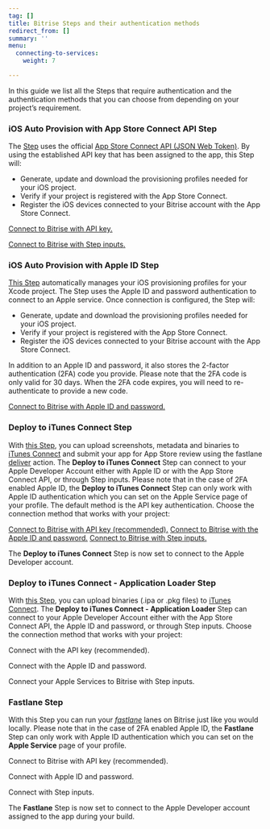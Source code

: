 ```yaml
---
tag: []
title: Bitrise Steps and their authentication methods
redirect_from: []
summary: ''
menu:
  connecting-to-services:
    weight: 7

---
```

In this guide we list all the Steps that require authentication and the authentication methods that you can choose from depending on your project’s requirement.

### iOS Auto Provision with App Store Connect API Step

The [Step](https://www.bitrise.io/integrations/steps/ios-auto-provision-appstoreconnect) uses the official [App Store Connect API (JSON Web Token)](https://developer.apple.com/documentation/appstoreconnectapi/generating_tokens_for_api_requests). By using the established API key that has been assigned to the app, this Step will:

* Generate, update and download the provisioning profiles needed for your iOS project.
* Verify if your project is registered with the App Store Connect.
* Register the iOS devices connected to your Bitrise account with the App Store Connect.

[Connect to Bitrise with API key.](/getting-started/connecting-to-services/setting-up-connection-to-an-apple-service-with-api-key/)

[Connect to Bitrise with Step inputs.](/getting-started/connecting-to-services/connecting-to-an-apple-service-with-step-inputs/)

### iOS Auto Provision with Apple ID Step

[This Step](https://www.bitrise.io/integrations/steps/ios-auto-provision) automatically manages your iOS provisioning profiles for your Xcode project. The Step uses the Apple ID and password authentication to connect to an Apple service. Once connection is configured, the Step will:

* Generate, update and download the provisioning profiles needed for your iOS project.
* Verify if your project is registered with the App Store Connect.
* Register the iOS devices connected to your Bitrise account with the App Store Connect.

In addition to an Apple ID and password, it also stores the 2-factor authentication (2FA) code you provide. Please note that the 2FA code is only valid for 30 days. When the 2FA code expires, you will need to re-authenticate to provide a new code.

[Connect to Bitrise with Apple ID and password.](/getting-started/connecting-to-services/connecting-to-an-apple-service-with-apple-id/)

### Deploy to iTunes Connect Step

With [this Step](https://www.bitrise.io/integrations/steps/deploy-to-itunesconnect-deliver), you can upload screenshots, metadata and binaries to [iTunes Connect](https://itunesconnect.apple.com/) and submit your app for App Store review using the fastlane [deliver](https://docs.fastlane.tools/actions/deliver/) action. The **Deploy to iTunes Connect** Step can connect to your Apple Developer Account either with Apple ID or with the App Store Connect API, or through Step inputs. Please note that in the case of 2FA enabled Apple ID, the **Deploy to iTunes Connect** Step can only work with Apple ID authentication which you can set on the Apple Service page of your profile. The default method is the API key authentication. Choose the connection method that works with your project:

[Connect to Bitrise with API key (recommended).](/getting-started/connecting-to-services/setting-up-connection-to-an-apple-service-with-api-key/)
[Connect to Bitrise with the Apple ID and password.](/getting-started/connecting-to-services/connecting-to-an-apple-service-with-apple-id/)
[Connect to Bitrise with Step inputs.](/getting-started/connecting-to-services/connecting-to-an-apple-service-with-step-inputs/)


The **Deploy to iTunes Connect** Step is now set to connect to the Apple Developer account.

### Deploy to iTunes Connect - Application Loader Step

With [this Step](https://www.bitrise.io/integrations/steps/deploy-to-itunesconnect-application-loader), you can upload binaries (.ipa or .pkg files) to [iTunes Connect](https://itunesconnect.apple.com/). The **Deploy to iTunes Connect - Application Loader** Step can connect to your Apple Developer Account either with the App Store Connect API, the Apple ID and password, or through Step inputs. Choose the connection method that works with your project:

Connect with the API key (recommended).

Connect with the Apple ID and password.

Connect your Apple Services to Bitrise with Step inputs.

### Fastlane Step

With this Step you can run your [_fastlane_](https://fastlane.tools/) lanes on Bitrise just like you would locally. Please note that in the case of 2FA enabled Apple ID, the **Fastlane** Step can only work with Apple ID authentication which you can set on the **Apple Service** page of your profile.

Connect to Bitrise with API key (recommended).

Connect with Apple ID and password.

Connect with Step inputs.

The **Fastlane** Step is now set to connect to the Apple Developer account assigned to the app during your build.